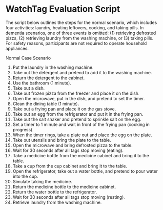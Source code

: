 # WatchTag Evaluation Script

The script below outlines the steps for the normal scenario, which includes four activities: laundry, heating leftovers, cooking, and taking pills. In dementia scenarios, one of three events is omitted: (1) retrieving defrosted pizza, (2) retrieving laundry from the washing machine, or (3) taking pills. For safety reasons, participants are not required to operate household appliances.

Normal Case Scenario
1. Put the laundry in the washing machine.
2. Take out the detergent and pretend to add it to the washing machine.
3. Return the detergent to the cabinet.
4. Use the bathroom (1 minute).
5. Take out a dish.
6. Take out frozen pizza from the freezer and place it on the dish.
7. Open the microwave, put in the dish, and pretend to set the timer.
8. Clean the dining table (1 minute).
9. Take out a frying pan and place it on the gas stove.
10. Take out an egg from the refrigerator and put it in the frying pan.
11. Take out the salt shaker and pretend to sprinkle salt on the egg.
12. Set a timer to 1 minute and wait in front of the frying pan (cooking in progress).
13. When the timer rings, take a plate out and place the egg on the plate.
14. Take out utensils and bring the plate to the table.
15. Open the microwave and bring defrosted pizza to the table.
16. Wait for 30 seconds after all tags stop moving (eating).
17. Take a medicine bottle from the medicine cabinet and bring it to the table.
18. Take a cup from the cup cabinet and bring it to the table.
19. Open the refrigerator, take out a water bottle, and pretend to pour water into the cup.
20. Simulate taking the medicine.
21. Return the medicine bottle to the medicine cabinet.
22. Return the water bottle to the refrigerator.
23. Wait for 30 seconds after all tags stop moving (resting).
24. Retrieve laundry from the washing machine.
